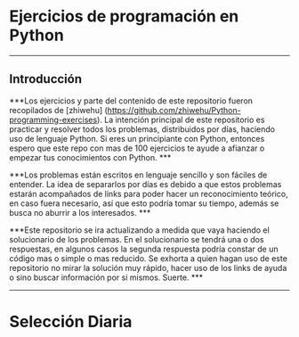 # Ejercicios de programación en Python
---------------------
##	Introducción

***Los ejercicios y parte del contenido de este repositorio fueron recopilados de [zhiwehu] (https://github.com/zhiwehu/Python-programming-exercises). La intención principal de este repositorio es practicar y resolver todos los problemas, distribuidos por días, haciendo uso de lenguaje Python. Si eres un principiante con Python, entonces espero que este repo con mas de 100 ejercicios te ayude a afianzar o empezar tus conocimientos con Python. ***

***Los problemas están escritos en lenguaje sencillo y son fáciles de entender. La idea de separarlos por días es debido a que estos problemas estarán acompañados de links para poder hacer un reconocimiento teórico, en caso fuera necesario, así que esto podría tomar su tiempo, además se busca no aburrir a los interesados. ***

***Este repositorio se ira actualizando a medida que vaya haciendo el solucionario de los problemas. En el solucionario se tendrá una o dos respuestas, en algunos casos la segunda respuesta podría constar de un código mas o simple o mas reducido. Se exhorta a quien hagan uso de este repositorio no mirar la solución muy rápido, hacer uso de los links de ayuda o sino buscar información por si mismos. Suerte. ***


----------------

# Selección Diaria

